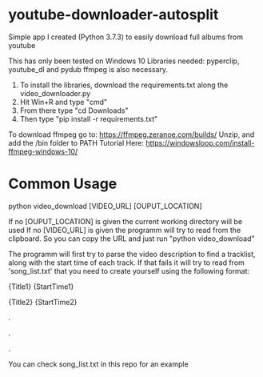 # youtube-downloader-autosplit
Simple app I created (Python 3.7.3) to easily download full albums from youtube

This has only been tested on Windows 10
Libraries needed: pyperclip, youtube_dl and pydub
ffmpeg is also necessary.

1. To install the libraries, download the requirements.txt along the video_downloader.py
2. Hit Win+R and type "cmd"
3. From there type "cd Downloads"
4. Then type "pip install -r requirements.txt"

To download ffmpeg go to: https://ffmpeg.zeranoe.com/builds/
Unzip, and add the /bin folder to PATH
Tutorial Here: https://windowsloop.com/install-ffmpeg-windows-10/

Common Usage
=========

python video_download [VIDEO_URL] [OUPUT_LOCATION]

If no [OUPUT_LOCATION] is given the current working directory will be used
If no [VIDEO_URL] is given the programm will try to read from the clipboard. So you can
copy the URL and just run "python video_download"

The programm will first try to parse the video description to find a tracklist, along with the start
time of each track. If that fails it will try to read from 'song_list.txt' that you need to create
yourself using the following format:

{Title1} {StartTime1}

{Title2} {StartTime2}

.

.

.

You can check song_list.txt in this repo for an example
